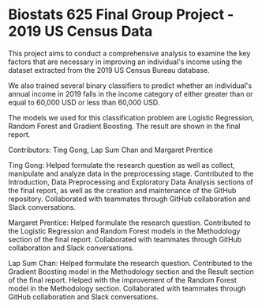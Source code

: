 # Biostats 625 Final Group Project - 2019 US Census Data

This project aims to conduct a comprehensive analysis to examine the key factors that are necessary in improving an individual's income using the dataset extracted from the 2019 US Census Bureau database. 

We also trained several binary classifiers to predict whether an individual's annual income in 2019 falls in the income category of either greater than or equal to 60,000 USD or less than 60,000 USD.

The models we used for this classification problem are Logistic Regression, Random Forest and Gradient Boosting. The result are shown in the final report.

Contributors: Ting Gong, Lap Sum Chan and Margaret Prentice

Ting Gong: Helped formulate the research question as well as collect, manipulate and analyze data in the preprocessing stage. Contributed to the Introduction, Data Preprocessing and Exploratory Data Analysis sections of the final report, as well as the creation and maintenance of the GitHub repository. Collaborated with teammates through GitHub collaboration and Slack conversations.

Margaret Prentice: Helped formulate the research question. Contributed to the Logistic Regression and Random Forest models in the Methodology section of the final report. Collaborated with teammates through GitHub collaboration and Slack conversations.

Lap Sum Chan: Helped formulate the research question. Contributed to the Gradient Boosting model in the Methodology section and the Result section of the final report. Helped with the improvement of the Random Forest model in the Methodology section. Collaborated with teammates through GitHub collaboration and Slack conversations.

